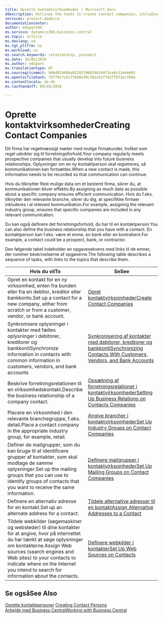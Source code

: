 ```yaml
---
title: Oprette kontaktvirksomheder | Microsoft Docs
ddescription: Outlines the tasks to create contact companies, including assigning relevant data about prospects and defining the business relationships you have with companies.
services: project-madeira
documentationcenter: 
author: edupont04
ms.service: dynamics365-business-central
ms.topic: article
ms.devlang: na
ms.tgt_pltfrm: na
ms.workload: na
ms.search.keywords: relationship, prospect
ms.date: 10/01/2018
ms.author: edupont
ms.translationtype: HT
ms.sourcegitcommit: 9dbd92409ba02281f008246194f3ce0c53e4e001
ms.openlocfilehash: fbf79cfc6cf3940af0c7022d1ff427f871ecf68e
ms.contentlocale: da-dk
ms.lasthandoff: 09/28/2018

---
```

# <a name="creating-contact-companies"></a><span data-ttu-id="49730-102">Oprette kontaktvirksomheder</span><span class="sxs-lookup"><span data-stu-id="49730-102">Creating Contact Companies</span></span>
<span data-ttu-id="49730-103">Dit firma har regelmæssigt møder med mulige firmakunder, hvilket som regel udvikler sig til forretningsforhold.</span><span class="sxs-lookup"><span data-stu-id="49730-103">Your company regularly meets prospective companies that usually develop into future business relationships.</span></span> <span data-ttu-id="49730-104">Oplysninger om en ny kontaktperson skal registreres, så kommunikationen kan fortsættes.</span><span class="sxs-lookup"><span data-stu-id="49730-104">When a new contact is made, this information needs to be recorded so that communication can continue.</span></span>

<span data-ttu-id="49730-105">Hvis du tilknytter flest mulige data om et bestemt firma, sikrer du, at kommunikationen bliver effektiv.</span><span class="sxs-lookup"><span data-stu-id="49730-105">By assigning as much data as possible about a specific company ensures efficient communication.</span></span> <span data-ttu-id="49730-106">Hvis du f.eks. tilknytter den relevante branche, sikrer du dig, at specifikke firmaer inkluderes i al relevant kommunikation.</span><span class="sxs-lookup"><span data-stu-id="49730-106">For example, assigning the relevant industry group, ensures that specific companies are included in any relevant communication.</span></span>

<span data-ttu-id="49730-107">Du kan også definere det forretningsforhold, du har til en kontaktperson.</span><span class="sxs-lookup"><span data-stu-id="49730-107">You can also define the business relationship that you have with a contact.</span></span> <span data-ttu-id="49730-108">En kontaktperson kan f.eks. være et emne, en bank eller en kontrahent.</span><span class="sxs-lookup"><span data-stu-id="49730-108">For example, a contact could be a prospect, bank, or contractor.</span></span>

<span data-ttu-id="49730-109">Den følgende tabel indeholder en opgavesekvens med links til de emner, der rummer beskrivelserne af opgaverne.</span><span class="sxs-lookup"><span data-stu-id="49730-109">The following table describes a sequence of tasks, with links to the topics that describe them.</span></span>

| <span data-ttu-id="49730-110">Hvis du vil</span><span class="sxs-lookup"><span data-stu-id="49730-110">To</span></span> | <span data-ttu-id="49730-111">Se</span><span class="sxs-lookup"><span data-stu-id="49730-111">See</span></span> |
| --- | --- |
| <span data-ttu-id="49730-112">Opret en kontakt for en ny virksomhed, enten fra bunden eller fra en debitor, kreditor eller bankkonto.</span><span class="sxs-lookup"><span data-stu-id="49730-112">Set up a contact for a new company, either from scratch or from a customer, vendor, or bank account.</span></span> |[<span data-ttu-id="49730-113">Opret kontaktvirksomheder</span><span class="sxs-lookup"><span data-stu-id="49730-113">Create Contact Companies</span></span>](marketing-how-create-contact-companies.md) |
| <span data-ttu-id="49730-114">Synkronisere oplysninger i kontakter med fælles oplysninger i debitorer, kreditorer og bankkonti</span><span class="sxs-lookup"><span data-stu-id="49730-114">Synchronize information in contacts with common information in customers, vendors, and bank accounts</span></span> |[<span data-ttu-id="49730-115">Synkronisering af kontakter med debitorer, kreditorer og bankkonti</span><span class="sxs-lookup"><span data-stu-id="49730-115">Synchronizing Contacts With Customers, Vendors, and Bank Accounts</span></span>](marketing-synchronize-contacts-customers-vendors-bank-accounts.md) |
| <span data-ttu-id="49730-116">Beskrive forretningsrelationen til en virksomhedskontakt.</span><span class="sxs-lookup"><span data-stu-id="49730-116">Describe the business relationship of a company contact.</span></span> |[<span data-ttu-id="49730-117">Opsætning af forretningsrelationer i kontaktvirksomheder</span><span class="sxs-lookup"><span data-stu-id="49730-117">Setting Up Business Relations on Contacts Companies</span></span>](marketing-business-relations.md) |
| <span data-ttu-id="49730-118">Placere en virksomhed i den relevante branchegruppe, f.eks. detail.</span><span class="sxs-lookup"><span data-stu-id="49730-118">Place a contact company in the appropriate industry group, for example, retail.</span></span> |[<span data-ttu-id="49730-119">Angive brancher i kontaktvirksomheder</span><span class="sxs-lookup"><span data-stu-id="49730-119">Set Up Industry Groups on Contact Companies</span></span>](marketing-industry-groups.md) |
| <span data-ttu-id="49730-120">Definer de mailgrupper, som du kan bruge til at identificere grupper af kontakter, som skal modtage de samme oplysninger.</span><span class="sxs-lookup"><span data-stu-id="49730-120">Set up the mailing groups that you can use to identify groups of contacts that you want to receive the same information.</span></span> |[<span data-ttu-id="49730-121">Definere mailgrupper i kontaktvirksomheder</span><span class="sxs-lookup"><span data-stu-id="49730-121">Set Up Mailing Groups on Contact Companies</span></span>](marketing-mailing-groups.md) |
| <span data-ttu-id="49730-122">Definere en alternativ adresse for en kontakt.</span><span class="sxs-lookup"><span data-stu-id="49730-122">Set up an alternate address for a contact.</span></span> |[<span data-ttu-id="49730-123">Tildele alternative adresser til en kontakt</span><span class="sxs-lookup"><span data-stu-id="49730-123">Assign Alternative Addresses to a Contact</span></span>](marketing-how-assign-alternate-address.md) |
| <span data-ttu-id="49730-124">Tildele webkilder (søgemaskiner og websteder) til dine kontakter for at angive, hvor på internettet du har tænkt at søge oplysninger om kontakterne.</span><span class="sxs-lookup"><span data-stu-id="49730-124">Assign Web sources (search engines and Web sites) to your contacts to indicate where on the Internet you intend to search for information about the contacts.</span></span> |[<span data-ttu-id="49730-125">Definere webkilder i kontakter</span><span class="sxs-lookup"><span data-stu-id="49730-125">Set Up Web Sources on Contacts</span></span>](marketing-web-sources.md) |

## <a name="see-also"></a><span data-ttu-id="49730-126">Se også</span><span class="sxs-lookup"><span data-stu-id="49730-126">See Also</span></span>
<span data-ttu-id="49730-127">[Oprette kontaktpersoner](marketing-create-contact-persons.md) </span><span class="sxs-lookup"><span data-stu-id="49730-127">[Creating Contact Persons](marketing-create-contact-persons.md) </span></span>  
[<span data-ttu-id="49730-128">Arbejde med Business Central</span><span class="sxs-lookup"><span data-stu-id="49730-128">Working with Business Central</span></span>](ui-work-product.md)

